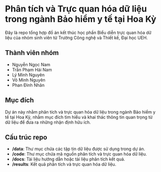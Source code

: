 # Phân tích và Trực quan hóa dữ liệu trong ngành Bảo hiểm y tế tại Hoa Kỳ

Đây là repo tổng hợp đồ án kết thúc học phần Biểu diễn trực quan hóa dữ liệu của nhóm sinh viên từ Trường Công nghệ và Thiết kế, Đại học UEH.

## Thành viên nhóm

- Nguyễn Ngọc Nam
- Trần Phạm Hải Nam
- Lý Minh Nguyên
- Võ Minh Nguyên
- Phan Đình Nhân

## Mục đích

Dự án này nhằm phân tích và trực quan hóa dữ liệu trong ngành Bảo hiểm y tế tại Hoa Kỳ, nhằm mục đích tìm hiểu và khai thác thông tin quan trọng từ dữ liệu để đưa ra những nhận định hữu ích.

## Cấu trúc repo

- **/data**: Thư mục chứa các tập tin dữ liệu được sử dụng trong dự án.
- **/code**: Thư mục chứa mã nguồn phân tích và trực quan hóa dữ liệu.
- **/docs**: Tài liệu hướng dẫn hoặc tài liệu phân tích kết quả.
- **/results**: Kết quả phân tích và trực quan hóa dữ liệu.

